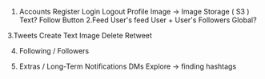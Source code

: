 1. Accounts
    Register
    Login
    Logout
    Profile
      Image -> Image Storage ( S3 )
      Text?
      Follow Button
2.Feed
    User's feed
    User + User's Followers
    Global?

 3.Tweets
    Create
      Text
      Image
    Delete
    Retweet

4. Following / Followers

5. Extras / Long-Term
  Notifications
  DMs
  Explore -> finding hashtags